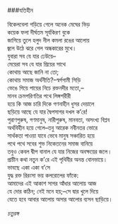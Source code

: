 ###যতিহীন

বিকেলবেলা গড়িয়ে গেলে অনেক মেঘের ভিড়   
কয়েক ফলা দীর্ঘতম সূর্যকিরণ বুকে   
জাগিয়ে তুলে হলুদ নীল কমলা রঙের আলোয়   
জ্বলে উঠে ঝরে গেল অন্ধকারের মুখে।   
যুবারা সব যে যার ঢেউয়ে–   
মেয়েরা সব যে যার প্রিয়ের সাথে   
কোথায় আছে জানি না তো;   
কোথায় সমাজ অর্থনীতি?–স্বর্গগামী সিড়ি   
ভেঙে গিয়ে পায়ের নিচে রক্তনদীর মতো,–   
মানব ক্রমপরিণতির পথে লিঙ্গশরীরী   
হয়ে কি আজ চারি দিকে গণনাহীন ধুসর দেয়ালে   
ছড়িয়ে আছে যে যার দ্বৈপসাগর দখল ক’রে!   
পুরাণপুরুষ, গণমানুষ, নারীপুরুষ, মানবতা, অসংখ্য বিপ্লব   
অর্থবিহীন হয়ে গেলে–তবু আরেক নবীনতর ভোরে   
সার্থকতা পাওয়া যাবে ভেবে মানুষ সঞ্চারিত হয়ে   
পথে পথে সবের শুভ নিকেতনের সমাজ বানিয়ে   
তবুও কেবল দ্বীপ বানাল যে যার নিজের অবক্ষয়ের জলে।   
প্রাচীন কথা নতুন ক’রে এই পৃথিবীর অনন্ত বোনভায়ে।   
ভাবছে একা একা ব’সে   
যুদ্ধ রক্ত রিরংসা ভয় কলরোলের ফাঁকে:   
আমাদের এই আকাশ সাগর আঁধার আলোয় আজ   
যে দোর কঠিন; নেই মনে হয়;–সে দ্বার খুলে দিয়ে   
যেতে হবে আবার আলোয় অসার আলোর ব্যসন ছাড়িয়ে।

*চতুরঙ্গ*
